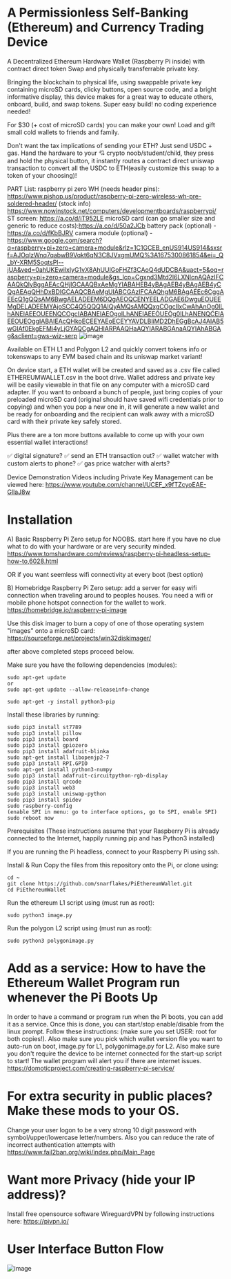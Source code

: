 # A Permissionless Self-Banking (Ethereum) and Currency Trading Device
A Decentralized Ethereum Hardware Wallet (Raspberry Pi inside) with contract direct token Swap and physically transferrable private key.

Bringing the blockchain to physical life, using swappable private key containing microSD cards, clicky buttons, open source code, and a bright informative display, this device makes for a great way to educate others, onboard, build, and swap tokens. Super easy build! no coding experience needed!

For $30 (+ cost of microSD cards) you can make your own! Load and gift small cold wallets to friends and family.

Don't want the tax implications of sending your ETH?  Just send USDC + gas. 
Hand the hardware to your 💘 crypto noob/student/child, they press and hold the physical button, it instantly routes a contract direct uniswap transaction to convert all the USDC to ETH(easily customize this swap to a token of your choosing)!

PART List: 
raspberry pi zero WH (needs header pins): https://www.pishop.us/product/raspberry-pi-zero-wireless-wh-pre-soldered-header/
(stock info) https://www.nowinstock.net/computers/developmentboards/raspberrypi/
ST screen: https://a.co/d/iT952LE
microSD card (can go smaller size and generic to reduce costs):https://a.co/d/50a2JCb
battery pack (optional) - https://a.co/d/fKbBJRV
camera module (optional) - https://www.google.com/search?q=raspberry+pi+zero+camera+module&rlz=1C1GCEB_enUS914US914&sxsrf=AJOqlzWnq7qabwB9Vqkt6qN3C8JVxgmUMQ%3A1675300861854&ei=_Q_bY-XRM5SoqtsPl--jUA&ved=0ahUKEwilxIyG1vX8AhUUlGoFHZf3CAoQ4dUDCBA&uact=5&oq=raspberry+pi+zero+camera+module&gs_lcp=Cgxnd3Mtd2l6LXNlcnAQAzIFCAAQkQIyBggAEAcQHjIGCAAQBxAeMgYIABAHEB4yBAgAEB4yBAgAEB4yCQgAEAgQHhDxBDIGCAAQCBAeMgUIABCGAzIFCAAQhgM6BAgAEEc6CggAEEcQ1gQQsAM6BwgAELADEEM6DQgAEOQCENYEELADGAE6DwguEOUEEMgDELADEEMYAjoSCC4Q5QQQ1AIQyAMQsAMQQxgCOgcIIxCwAhAnOg0ILhANEIAEEOUEENQCOgcIABANEIAEOgoILhANEIAEEOUEOg0ILhANENQCEIAEEOUEOggIABAIEAcQHkoECEEYAEoECEYYAVDLBliMD2DhEGgBcAJ4AIAB5wGIAf0EkgEFMi4yLjGYAQCgAQHIARPAAQHaAQYIARABGAnaAQYIAhABGAg&sclient=gws-wiz-serp
![image](https://user-images.githubusercontent.com/75555569/198359213-da0b4a9d-303e-4461-a70e-165fd8b24b97.png)

Available on ETH L1 and Polygon L2 and quickly convert tokens info or tokenswaps to any EVM based chain and its uniswap market variant!

On device start, a ETH wallet will be created and saved as a .csv file called ETHEREUMWALLET.csv in the boot drive. Wallet address and private key will be easily viewable in that file on any computer with a microSD card adapter. If you want to onboard a bunch of people, just bring copies of your preloaded microSD card (original should have saved wifi credentials prior to copying) and when you pop a new one in, it will generate a new wallet and be ready for onboarding and the recipient can walk away with a microSD card with their private key safely stored.

Plus there are a ton more buttons available to come up with your own essential wallet interactions!

✅ digital signature?
✅ send an ETH transaction out?
✅ wallet watcher with custom alerts to phone?
✅ gas price watcher with alerts?

Device Demonstration Videos including Private Key Management can be viewed here: https://www.youtube.com/channel/UCEF_x9fTZcyoEAE-GllaJ8w

# Installation

A) Basic Raspberry Pi Zero setup for NOOBS.  start here if you have no clue what to do with your hardware or are very security minded.
https://www.tomshardware.com/reviews/raspberry-pi-headless-setup-how-to,6028.html

OR if you want seemless wifi connectivity at every boot (best option)

B) Homebridge Raspberry Pi Zero setup: add a server for easy wifi connection when traveling around to peoples houses. You need a wifi or mobile phone hotspot connection for the wallet to work.
https://homebridge.io/raspberry-pi-image

Use this disk imager to burn a copy of one of those operating system "images" onto a microSD card: https://sourceforge.net/projects/win32diskimager/

after above completed steps proceed below. 

Make sure you have the following dependencies (modules):

````
sudo apt-get update
or
sudo apt-get update --allow-releaseinfo-change

sudo apt-get -y install python3-pip
````

Install these libraries by running:

````
sudo pip3 install st7789
sudo pip3 install pillow
sudo pip3 install board
sudo pip3 install gpiozero
sudo pip3 install adafruit-blinka
sudo apt-get install libopenjp2-7
sudo pip3 install RPI.GPIO
sudo apt-get install python3-numpy 
sudo pip3 install adafruit-circuitpython-rgb-display
sudo pip3 install qrcode
sudo pip3 install web3
sudo pip3 install uniswap-python
sudo pip3 install spidev
sudo raspberry-config
(enable SPI in menu: go to interface options, go to SPI, enable SPI)
sudo reboot now

````

Prerequisites
(These instructions assume that your Raspberry Pi is already connected to the Internet, happily running pip and has Python3 installed)

If you are running the Pi headless, connect to your Raspberry Pi using ssh.

Install & Run
Copy the files from this repository onto the Pi, or clone using:

```````````
cd ~
git clone https://github.com/snarflakes/PiEthereumWallet.git
cd PiEthereumWallet
```````````

Run the ethereum L1 script using (must run as root):

`````````````
sudo python3 image.py
`````````````
Run the polygon L2 script using (must run as root):

`````````````
sudo python3 polygonimage.py
`````````````


# Add as a service: How to have the Ethereum Wallet Program run whenever the Pi Boots Up 

In order to have a command or program run when the Pi boots, you can add it as a service. Once this is done, you can start/stop enable/disable from the linux prompt.
Follow these instructions: (make sure you set USER: root for both copies!). Also make sure you pick which wallet version file you want to auto-run on boot, image.py for L1, polygonimage.py for L2. Also make sure you don't require the device to be internet connected for the start-up script to start! The wallet program will alert you if there are internet issues.
https://domoticproject.com/creating-raspberry-pi-service/

# For extra security in public places? Make these mods to your OS.

Change your user logon to be a very strong 10 digit password with symbol/upper/lowercase letter/numbers.  Also you can reduce the rate of incorrect authentication attempts with https://www.fail2ban.org/wiki/index.php/Main_Page

# Want more Privacy (hide your IP address)?

Install free opensource software WireguardVPN by following instructions here: https://pivpn.io/

# User Interface Button Flow
![image](https://user-images.githubusercontent.com/75555569/198363554-f76feb38-99e4-48f4-a357-6e68d5ae0b8b.png)

